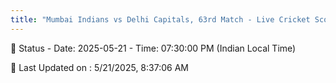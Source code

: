```yaml
---
title: "Mumbai Indians vs Delhi Capitals, 63rd Match - Live Cricket Score"
---
```


📑 Status - Date: 2025-05-21 - Time: 07:30:00 PM (Indian Local Time)

📝 Last Updated on : 5/21/2025, 8:37:06 AM  

